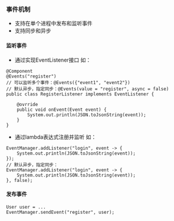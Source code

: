 ### 事件机制
- 支持在单个进程中发布和监听事件
- 支持同步和异步

#### 监听事件
- 通过实现EventListener接口
如：
```
@Component
@Events("register")
// 可以监听多个事件：@Events({"event1", "event2"})
// 默认异步，指定同步：@Events(value = "register", async = false)
public class RegisterListener implements EventListener {
    
    @ovrride
    public void onEvent(Event event) {
        System.out.println(JSON.toJsonString(event));
    }
}
```
- 通过lambda表达式注册并监听
如：
```
EventManager.addListener("login", event -> {
    System.out.println(JSON.toJsonString(event));
});
// 默认异步，指定同步：
EventManager.addListener("login", event -> {
    System.out.println(JSON.toJsonString(event));
}, false);
```

#### 发布事件
```
User user = ...
EventManager.sendEvent("register", user);
```